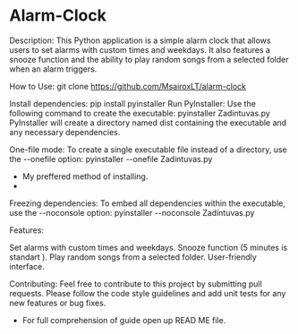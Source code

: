 # Alarm-Clock

Description:
This Python application is a simple alarm clock that allows users to set alarms with custom times and weekdays. It also features a snooze function and the ability to play random songs from a selected folder when an alarm triggers.

How to Use:
git clone https://github.com/MsairoxLT/alarm-clock

Install dependencies:
   pip install pyinstaller
Run PyInstaller: Use the following command to create the executable:
   pyinstaller Zadintuvas.py
PyInstaller will create a directory named dist containing the executable and any necessary dependencies.

One-file mode: To create a single executable file instead of a directory, use the --onefile option:
   pyinstaller --onefile Zadintuvas.py
* My preffered method of installing.
* 
Freezing dependencies: To embed all dependencies within the executable, use the --noconsole option:
   pyinstaller --noconsole Zadintuvas.py


Features:

Set alarms with custom times and weekdays.
Snooze function (5 minutes is standart ).
Play random songs from a selected folder.
User-friendly interface.

Contributing:
Feel free to contribute to this project by submitting pull requests. Please follow the code style guidelines and add unit tests for any new features or bug fixes.

* For full comprehension of guide open up READ ME file.
